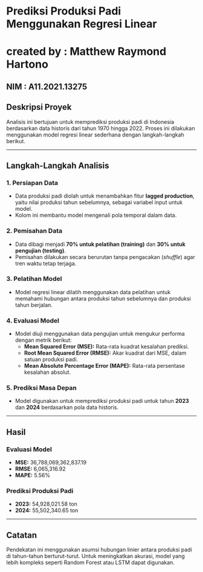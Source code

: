 # Prediksi Produksi Padi Menggunakan Regresi Linear

# created by : Matthew Raymond Hartono
## NIM : A11.2021.13275

## Deskripsi Proyek
Analisis ini bertujuan untuk memprediksi produksi padi di Indonesia berdasarkan data historis dari tahun 1970 hingga 2022. Proses ini dilakukan menggunakan model regresi linear sederhana dengan langkah-langkah berikut.

---

## Langkah-Langkah Analisis
### 1. Persiapan Data
- Data produksi padi diolah untuk menambahkan fitur **lagged production**, yaitu nilai produksi tahun sebelumnya, sebagai variabel input untuk model.
- Kolom ini membantu model mengenali pola temporal dalam data.

### 2. Pemisahan Data
- Data dibagi menjadi **70% untuk pelatihan (training)** dan **30% untuk pengujian (testing)**.
- Pemisahan dilakukan secara berurutan tanpa pengacakan (*shuffle*) agar tren waktu tetap terjaga.

### 3. Pelatihan Model
- Model regresi linear dilatih menggunakan data pelatihan untuk memahami hubungan antara produksi tahun sebelumnya dan produksi tahun berjalan.

### 4. Evaluasi Model
- Model diuji menggunakan data pengujian untuk mengukur performa dengan metrik berikut:
  - **Mean Squared Error (MSE):** Rata-rata kuadrat kesalahan prediksi.
  - **Root Mean Squared Error (RMSE):** Akar kuadrat dari MSE, dalam satuan produksi padi.
  - **Mean Absolute Percentage Error (MAPE):** Rata-rata persentase kesalahan absolut.

### 5. Prediksi Masa Depan
- Model digunakan untuk memprediksi produksi padi untuk tahun **2023** dan **2024** berdasarkan pola data historis.

---

## Hasil
### Evaluasi Model
- **MSE:** 36,788,069,362,837.19  
- **RMSE:** 6,065,316.92  
- **MAPE:** 5.56%  

### Prediksi Produksi Padi
- **2023:** 54,928,021.58 ton  
- **2024:** 55,502,340.65 ton  

---

## Catatan
Pendekatan ini menggunakan asumsi hubungan linier antara produksi padi di tahun-tahun berturut-turut. Untuk meningkatkan akurasi, model yang lebih kompleks seperti Random Forest atau LSTM dapat digunakan.
